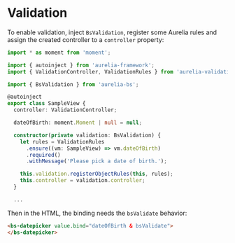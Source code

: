 # Validation

To enable validation, inject `BsValidation`, register some Aurelia rules and assign the created controller to a `controller` property:

```typescript
import * as moment from 'moment';

import { autoinject } from 'aurelia-framework';
import { ValidationController, ValidationRules } from 'aurelia-validation';

import { BsValidation } from 'aurelia-bs';

@autoinject
export class SampleView {
  controller: ValidationController;

  dateOfBirth: moment.Moment | null = null;

  constructor(private validation: BsValidation) {
    let rules = ValidationRules
      .ensure((vm: SampleView) => vm.dateOfBirth)
      .required()
      .withMessage('Please pick a date of birth.');

    this.validation.registerObjectRules(this, rules);
    this.controller = validation.controller;
  }

  ...
```

Then in the HTML, the binding needs the `bsValidate` behavior:

```html
<bs-datepicker value.bind="dateOfBirth & bsValidate">
</bs-datepicker>
```

